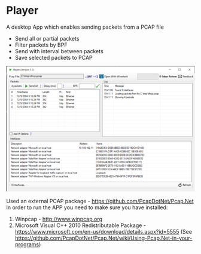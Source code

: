 # Player
A desktop App which enables sending packets from a PCAP file
* Send all or partial packets
* Filter packets by BPF
* Send with interval between packets
* Save selected packets to PCAP

![Screenshot](screenshot.png)

Used an external PCAP package - https://github.com/PcapDotNet/Pcap.Net
In order to run the APP you need to make sure you have installed:
  1. Winpcap - http://www.winpcap.org
  2. Microsoft Visual C++ 2010 Redistributable Package - https://www.microsoft.com/en-us/download/details.aspx?id=5555
 (See https://github.com/PcapDotNet/Pcap.Net/wiki/Using-Pcap.Net-in-your-programs)
